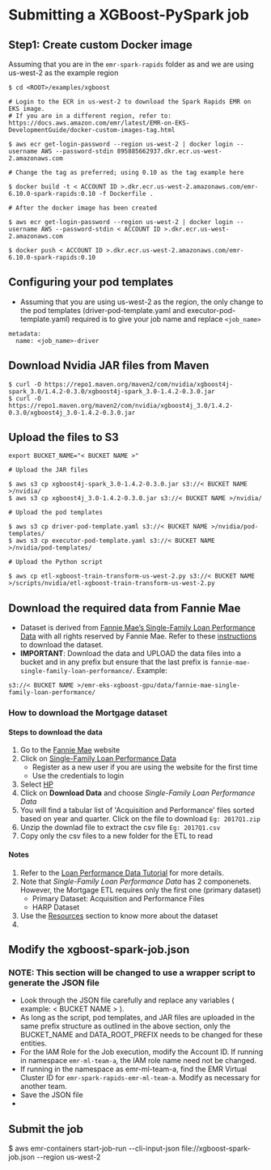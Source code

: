 # Submitting a XGBoost-PySpark job

## Step1: Create custom Docker image

Assuming that you are in the `emr-spark-rapids` folder as <ROOT> and we are using us-west-2 as the example region

```
$ cd <ROOT>/examples/xgboost

# Login to the ECR in us-west-2 to download the Spark Rapids EMR on EKS image.
# If you are in a different region, refer to: https://docs.aws.amazon.com/emr/latest/EMR-on-EKS-DevelopmentGuide/docker-custom-images-tag.html

$ aws ecr get-login-password --region us-west-2 | docker login --username AWS --password-stdin 895885662937.dkr.ecr.us-west-2.amazonaws.com

# Change the tag as preferred; using 0.10 as the tag example here

$ docker build -t < ACCOUNT ID >.dkr.ecr.us-west-2.amazonaws.com/emr-6.10.0-spark-rapids:0.10 -f Dockerfile .

# After the docker image has been created

$ aws ecr get-login-password --region us-west-2 | docker login --username AWS --password-stdin < ACCOUNT ID >.dkr.ecr.us-west-2.amazonaws.com

$ docker push < ACCOUNT ID >.dkr.ecr.us-west-2.amazonaws.com/emr-6.10.0-spark-rapids:0.10

```

## Configuring your pod templates

- Assuming that you are using us-west-2 as the region, the only change to the pod templates (driver-pod-template.yaml and executor-pod-template.yaml) required is to give your job name and replace `<job_name>`

```
metadata:
  name: <job_name>-driver
```
## Download Nvidia JAR files from Maven

```
$ curl -O https://repo1.maven.org/maven2/com/nvidia/xgboost4j-spark_3.0/1.4.2-0.3.0/xgboost4j-spark_3.0-1.4.2-0.3.0.jar
$ curl -O https://repo1.maven.org/maven2/com/nvidia/xgboost4j_3.0/1.4.2-0.3.0/xgboost4j_3.0-1.4.2-0.3.0.jar
```

## Upload the files to S3

```
export BUCKET_NAME="< BUCKET NAME >"

# Upload the JAR files

$ aws s3 cp xgboost4j-spark_3.0-1.4.2-0.3.0.jar s3://< BUCKET NAME >/nvidia/
$ aws s3 cp xgboost4j_3.0-1.4.2-0.3.0.jar s3://< BUCKET NAME >/nvidia/

# Upload the pod templates

$ aws s3 cp driver-pod-template.yaml s3://< BUCKET NAME >/nvidia/pod-templates/
$ aws s3 cp executor-pod-template.yaml s3://< BUCKET NAME >/nvidia/pod-templates/

# Upload the Python script

$ aws cp etl-xgboost-train-transform-us-west-2.py s3://< BUCKET NAME >/scripts/nvidia/etl-xgboost-train-transform-us-west-2.py
```

## Download the required data from Fannie Mae

- Dataset is derived from [Fannie Mae’s Single-Family Loan Performance Data](http://www.fanniemae.com/portal/funding-the-market/data/loan-performance-data.html) with all rights reserved by Fannie Mae. Refer to these [instructions](https://github.com/NVIDIA/spark-rapids-examples/blob/branch-23.04/docs/get-started/xgboost-examples/dataset/mortgage.md) to download the dataset.
- **IMPORTANT**: Download the data and UPLOAD the data files into a bucket and in any prefix but ensure that the last prefix is `fannie-mae-single-family-loan-performance/`. Example:
```
s3://< BUCKET NAME >/emr-eks-xgboost-gpu/data/fannie-mae-single-family-loan-performance/
```

### How to download the Mortgage dataset

#### Steps to download the data

1. Go to the [Fannie Mae](https://capitalmarkets.fanniemae.com/credit-risk-transfer/single-family-credit-risk-transfer/fannie-mae-single-family-loan-performance-data) website
2. Click on [Single-Family Loan Performance Data](https://datadynamics.fanniemae.com/data-dynamics/?&_ga=2.181456292.2043790680.1657122341-289272350.1655822609#/reportMenu;category=HP)
    * Register as a new user if you are using the website for the first time
    * Use the credentials to login
3. Select [HP](https://datadynamics.fanniemae.com/data-dynamics/#/reportMenu;category=HP)
4. Click on  **Download Data** and choose *Single-Family Loan Performance Data*
5. You will find a tabular list of 'Acquisition and Performance' files sorted based on year and quarter. Click on the file to download `Eg: 2017Q1.zip`
6. Unzip the downlad file to extract the csv file `Eg: 2017Q1.csv`
7. Copy only the csv files to a new folder for the ETL to read

#### Notes
1. Refer to the [Loan Performance Data Tutorial](https://capitalmarkets.fanniemae.com/media/9066/display) for more details.
2. Note that *Single-Family Loan Performance Data* has 2 componenets. However, the Mortgage ETL requires only the first one (primary dataset)
    * Primary Dataset:  Acquisition and Performance Files
    * HARP Dataset
3. Use the [Resources](https://datadynamics.fanniemae.com/data-dynamics/#/resources/HP) section to know more about the dataset
4.

## Modify the xgboost-spark-job.json

### **NOTE**: This section will be changed to use a wrapper script to generate the JSON file

- Look through the JSON file carefully and replace any variables ( example: < BUCKET NAME > ).
- As long as the script, pod templates, and JAR files are uploaded in the same prefix structure as outlined in the above section, only the BUCKET_NAME and DATA_ROOT_PREFIX needs to be changed for these entities.
- For the IAM Role for the Job execution, modify the Account ID. If running in namespace `emr-ml-team-a`, the IAM role name need not be changed.
- If running in the namespace as emr-ml-team-a, find the EMR Virtual Cluster ID for `emr-spark-rapids-emr-ml-team-a`. Modify as necessary for another team.
- Save the JSON file
-
## Submit the job

$ aws emr-containers start-job-run --cli-input-json file://xgboost-spark-job.json --region us-west-2
